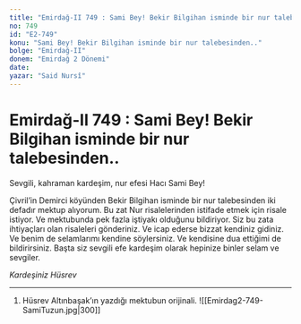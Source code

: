 ```yaml
---
title: "Emirdağ-II 749 : Sami Bey! Bekir Bilgihan isminde bir nur talebesinden.."
no: 749
id: "E2-749"
konu: "Sami Bey! Bekir Bilgihan isminde bir nur talebesinden.."
bolge: "Emirdağ-II"
donem: "Emirdağ 2 Dönemi"
date: 
yazar: "Said Nursî"
---
```


# Emirdağ-II 749 : Sami Bey! Bekir Bilgihan isminde bir nur talebesinden..

Sevgili, kahraman kardeşim, nur efesi Hacı Sami Bey!

Çivril’in Demirci köyünden Bekir Bilgihan isminde bir nur talebesinden iki defadır mektup alıyorum. Bu zat Nur risalelerinden istifade etmek için risale istiyor. Ve mektubunda pek fazla iştiyakı olduğunu bildiriyor. Siz bu zata ihtiyaçları olan risaleleri gönderiniz. Ve icap ederse bizzat kendiniz gidiniz. Ve benim de selamlarımı kendine söylersiniz. Ve kendisine dua ettiğimi de bildirirsiniz. Başta siz sevgili efe kardeşim olarak hepinize binler selam ve sevgiler.

*Kardeşiniz*
*Hüsrev*

***

1. Hüsrev Altınbaşak’ın yazdığı mektubun orijinali.
![[Emirdag2-749-SamiTuzun.jpg|300]]

